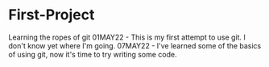 # First-Project
Learning the ropes of git
01MAY22 - This is my first attempt to use git. I don't know yet where I'm going.
07MAY22 - I've learned some of the basics of using git, now it's time to try writing some code.
